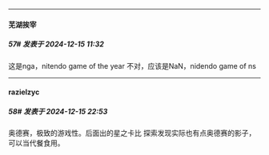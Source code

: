 ﻿
*****

####  芜湖挨宰  
##### 57#       发表于 2024-12-15 11:32

这是nga，nitendo game of the year
不对，应该是NaN，nidendo game of ns


*****

####  razielzyc  
##### 58#       发表于 2024-12-15 22:53

奥德赛，极致的游戏性。后面出的星之卡比 探索发现实际也有点奥德赛的影子，可以当代餐食用。

